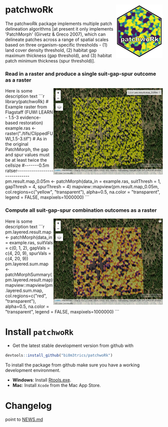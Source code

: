 
patchwoRk <img src="hexsticker/patchwork.png" align="right" width="150"/>
======================================================================================================
The patchwoRk package implements multiple patch delineation algorithms [at present it only implements 'PatchMorph' (Girvetz & Greco 2007), which can delineate patches across a range of spatial scales based on three organism-specific thresholds - (1) land cover density threshold, (2) habitat gap maximum thickness (gap threshold), and (3) habitat patch minimum thickness (spur threshold)].

### Read in a raster and produce a single suit-gap-spur outcome as a raster
<img src="images/single.png" align="right" width="350"/>
Here is some description text
```r
library(patchwoRk)
# Example raster from Flagstaff (FUWI LEARN - 1.5-3 evidence-based restoration)
example.ras <- raster("./tifs/ClippedFUWI_1.5-3.tif")
# As in the original PatchMorph, the gap and spur values must be at least twice the cellsize
#-------0.5m ratser------------------------------
pm.result.map_0.05m <- patchMorph(data_in = example.ras, suitThresh = 1,
                            gapThresh = 4, spurThresh = 4)
mapview::mapview(pm.result.map_0.05m, 
                 col.regions=c("yellow", "transparent"), 
                 alpha=0.5, na.color = "transparent", 
                 legend = FALSE, 
                 maxpixels=1000000)
```

### Compute all suit-gap-spur combination outcomes as a raster
<img src="images/multi.png" align="right" width="350"/>
Here is some description text
```r
pm.layered.result.map <- patchMorph(data_in = example.ras, suitVals = c(0, 1, 2),
                                             gapVals = c(4, 20, 9), spurVals = c(4, 20, 9))
pm.layered.sum.map <- patchMorphSummary(pm.layered.result.map)
mapview::mapview(pm.layered.sum.map, 
                 col.regions=c("red", "transparent"), 
                 alpha=0.5, na.color = "transparent", 
                 legend = FALSE, 
                 maxpixels=1000000)
```

# Install `patchwoRk`
* Get the latest stable development version from github with
```r
devtools::install_github("bi0m3trics/patchwoRk")
```
To install the package from github make sure you have a working development environment.
* **Windows**: Install [Rtools.exe](https://cran.r-project.org/bin/windows/Rtools/).  
* **Mac**: Install `Xcode` from the Mac App Store.

# Changelog
point to <a href="https://github.com/bi0m3trics/patchwoRk/blob/master/NEWS.md">NEWS.md</a>
